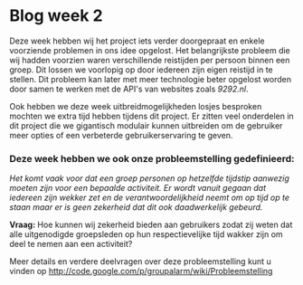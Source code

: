 # Blog week 2 #

Deze week hebben wij het project iets verder doorgepraat en enkele voorziende problemen in ons idee opgelost. Het belangrijkste probleem die wij hadden voorzien waren verschillende reistijden per persoon binnen een groep. Dit lossen we voorlopig op door iedereen zijn eigen reistijd in te stellen. Dit probleem kan later met meer technologie beter opgelost worden door samen te werken met de API's van websites zoals _9292.nl_.

Ook hebben we deze week uitbreidmogelijkheden losjes besproken mochten we extra tijd hebben tijdens dit project. Er zitten veel onderdelen in dit project die we gigantisch modulair kunnen uitbreiden om de gebruiker meer opties of een verbeterde gebruikerservaring te geven.

### Deze week hebben we ook onze probleemstelling gedefinieerd: ###

_Het komt vaak voor dat een groep personen op hetzelfde tijdstip aanwezig moeten zijn voor een bepaalde activiteit. Er wordt vanuit gegaan dat iedereen zijn wekker zet en de verantwoordelijkheid neemt om op tijd op te staan maar er is geen zekerheid dat dit ook daadwerkelijk gebeurd._

**Vraag:** Hoe kunnen wij zekerheid bieden aan gebruikers zodat zij weten dat alle uitgenodigde groepsleden op hun respectievelijke tijd wakker zijn om deel te nemen aan een activiteit?

Meer details en verdere deelvragen over deze probleemstelling kunt u vinden op http://code.google.com/p/groupalarm/wiki/Probleemstelling
